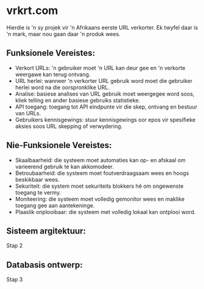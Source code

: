 # vrkrt.com

Hierdie is 'n sy projek vir 'n Afrikaans eerste URL verkorter. Ek twyfel daar is 'n mark, maar nou gaan daar 'n produk wees.

## Funksionele Vereistes:

- Verkort URLs: 'n gebruiker moet 'n URL kan deur gee en 'n verkorte weergawe kan terug ontvang.
- URL herlei: wanneer 'n verkorter URL gebruik word moet die gebruiker herlei word na die oorspronklike URL.
- Analise: basiese analises van URL gebruik moet weergegee word soos, kliek telling en ander basiese gebruiks statistieke.
- API toegang: toegang tot API eindpunte vir die skep, ontvang en bestuur van URLs.
- Gebruikers kennisgewings: stuur kennisgewings oor epos vir spesifieke aksies soos URL skepping of verwydering.

## Nie-Funksionele Vereistes:

- Skaalbaarheid: die systeem moet automaties kan op- en afskaal om varieerend gebruik te kan akkomodeer.
- Betroubaarheid: die systeem moet foutverdraagsaam wees en hoogs beskikbaar wees.
- Sekuriteit: die system moet sekuriteits blokkers hê om ongewenste toegang te vermy.
- Moniteering: die systeem moet volledig gemonitor wees en maklike toegang gee aan aantekeninge.
- Plaaslik onplooibaar: die systeem met volledig lokaal kan ontplooi word.

## Sisteem argitektuur:

Stap 2

## Databasis ontwerp:

Stap 3